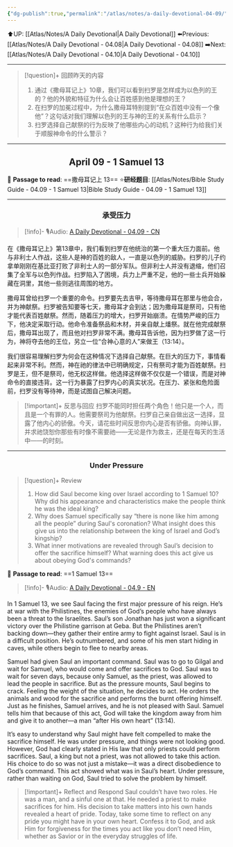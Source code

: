 ```yaml
---
{"dg-publish":true,"permalink":"/atlas/notes/a-daily-devotional-04-09/"}
---
```


 ⬆️UP: [[Atlas/Notes/A Daily Devotional\|A Daily Devotional]]
⬅️Previous: [[Atlas/Notes/A Daily Devotional - 04.08\|A Daily Devotional - 04.08]]
➡️Next: [[Atlas/Notes/A Daily Devotional - 04.10\|A Daily Devotional - 04.10]]

---

> [!question]+ 回顾昨天的内容
> 1. 通过《撒母耳记上》10章，我们可以看到扫罗是怎样成为以色列的王的？他的外貌和特征为什么会让百姓感到他是理想的王？
> 2. 在扫罗的加冕过程中，为什么撒母耳特别提到“在众百姓中没有一个像他”？这句话对我们理解以色列的王与神的王的关系有什么启示？
> 3.  ⁠扫罗选择自己献祭的行为反映了他哪些内心的动机？这种行为给我们关于顺服神命令的什么警示？




---
## <center>April 09 -  1 Samuel 13</center>

📖 **Passage to read**: ==撒母耳记上 13==
⭐**研经题目**: [[Atlas/Notes/Bible Study Guide - 04.09 - 1 Samuel 13\|Bible Study Guide - 04.09 - 1 Samuel 13]]

---
### <center>承受压力</center>

> [!info]- 🎙️Audio: [A Daily Devotional - 04.09 - CN]()

在《撒母耳记上》第13章中，我们看到扫罗在他统治的第一个重大压力面前。他与非利士人作战，这些人是神的百姓的敌人，一直是以色列的威胁。扫罗的儿子约拿单刚刚在基比亚打败了非利士人的一部分军队。但非利士人并没有退缩，他们召集了全军与以色列作战。扫罗陷入了困境，兵力上严重不足，他的一些士兵开始躲藏在洞里，其他一些则逃往周围的地方。

撒母耳曾给扫罗一个重要的命令。扫罗要先去吉甲，等待撒母耳在那里与他会合，并为神献祭。扫罗被告知要等七天，撒母耳才会到达；因为撒母耳是祭司，只有他才能代表百姓献祭。然而，随着压力的增大，扫罗开始崩溃。在情势严峻的压力下，他决定采取行动。他命令准备祭品和木材，并亲自献上燔祭。就在他完成献祭后，撒母耳出现了，而且他对扫罗非常不满。撒母耳告诉他，因为扫罗做了这一行为，神将夺去他的王位，另立一位“合神心意的人”来做王（13:14）。

我们很容易理解扫罗为何会在这种情况下选择自己献祭。在巨大的压力下，事情看起来非常不利。然而，神在祂的律法中已明确规定，只有祭司才能为百姓献祭。扫罗是王，但不是祭司，他无权这样做。他选择这样做不仅仅是一个错误，而是对神命令的直接违背。这一行为暴露了扫罗内心的真实状况。在压力、紧张和危险面前，扫罗没有等待神，而是试图自己解决问题。

> [!important]+ 反思与回应
扫罗不能同时担任两个角色！他只是一个人，而且是一个有罪的人。他需要祭司为他献祭。扫罗自己亲自做出这一选择，显露了他内心的骄傲。今天，请花些时间反思你内心是否有骄傲。向神认罪，并求祂饶恕你那些有时像不需要祂——无论是作为救主，还是在每天的生活中——的时刻。



---
### <center>Under Pressure</center>

> [!question]+ Review
> 1. How did Saul become king over Israel according to 1 Samuel 10? Why did his appearance and characteristics make the people think he was the ideal king?
> 2. Why does Samuel specifically say “there is none like him among all the people” during Saul's coronation? What insight does this give us into the relationship between the king of Israel and God’s kingship?
> 3. What inner motivations are revealed through Saul’s decision to offer the sacrifice himself? What warning does this act give us about obeying God's commands?

📖 **Passage to read**: ==1 Samuel 13==

> [!info]- 🎙️Audio: [A Daily Devotional - 04.9 - EN]()  


In 1 Samuel 13, we see Saul facing the first major pressure of his reign. He’s at war with the Philistines, the enemies of God’s people who have always been a threat to the Israelites. Saul’s son Jonathan has just won a significant victory over the Philistine garrison at Geba. But the Philistines aren’t backing down—they gather their entire army to fight against Israel. Saul is in a difficult position. He’s outnumbered, and some of his men start hiding in caves, while others begin to flee to nearby areas.

Samuel had given Saul an important command. Saul was to go to Gilgal and wait for Samuel, who would come and offer sacrifices to God. Saul was to wait for seven days, because only Samuel, as the priest, was allowed to lead the people in sacrifice. But as the pressure mounts, Saul begins to crack. Feeling the weight of the situation, he decides to act. He orders the animals and wood for the sacrifice and performs the burnt offering himself. Just as he finishes, Samuel arrives, and he is not pleased with Saul. Samuel tells him that because of this act, God will take the kingdom away from him and give it to another—a man “after His own heart” (13:14).

It’s easy to understand why Saul might have felt compelled to make the sacrifice himself. He was under pressure, and things were not looking good. However, God had clearly stated in His law that only priests could perform sacrifices. Saul, a king but not a priest, was not allowed to take this action. His choice to do so was not just a mistake—it was a direct disobedience to God’s command. This act showed what was in Saul’s heart. Under pressure, rather than waiting on God, Saul tried to solve the problem by himself.

> [!important]+ Reflect and Respond
Saul couldn’t have two roles. He was a man, and a sinful one at that. He needed a priest to make sacrifices for him. His decision to take matters into his own hands revealed a heart of pride. Today, take some time to reflect on any pride you might have in your own heart. Confess it to God, and ask Him for forgiveness for the times you act like you don’t need Him, whether as Savior or in the everyday struggles of life.
































